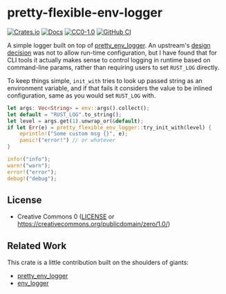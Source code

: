 # pretty-flexible-env-logger

[![Crates.io][crates-badge]][crates-url]
[![Docs][docs-badge]][docs-url]
[![CC0-1.0][license-badge]][crates-url]
[![GitHub CI][ci-badge]][ci-url]

A simple logger built on top of [pretty_env_logger](https://github.com/seanmonstar/pretty-env-logger). An upstream's [design decision](https://github.com/seanmonstar/pretty-env-logger) was not to allow run-time configuration, but I have found that for CLI tools it actually makes sense to control logging in runtime based on command-line params, rather than requiring users to set `RUST_LOG` directly.

To keep things simple, `init_with` tries to look up passed string as an environment variable, and if that fails it considers the value to be inlined configuration, same as you would set `RUST_LOG` with.

```rust
let args: Vec<String> = env::args().collect();
let default = "RUST_LOG".to_string();
let level = args.get(1).unwrap_or(&default);
if let Err(e) = pretty_flexible_env_logger::try_init_with(level) {
    eprintln!("Some custom msg {}", e);
    panic!("error!") // or whatever
}

info!("info");
warn!("warn");
error!("error");
debug!("debug");
```

## License

- Creative Commons 0  ([LICENSE](./LICENSE) or https://creativecommons.org/publicdomain/zero/1.0/)

## Related Work

This crate is a little contribution built on the shoulders of giants:
- [pretty_env_logger](https://github.com/seanmonstar/pretty-env-logger)
- [env_logger](https://github.com/rust-cli/env_logger/)

[crates-badge]: https://img.shields.io/crates/v/pretty_flexible_env_logger.svg
[crates-url]: https://crates.io/crates/pretty_flexible_env_logger
[docs-badge]: https://docs.rs/pretty_flexible_env_logger/badge.svg
[docs-url]: https://docs.rs/pretty_flexible_env_logger
[license-badge]: https://img.shields.io/crates/l/pretty_flexible_env_logger.svg
[ci-badge]: https://github.com/unjello/pretty_flexible_env_logger/actions/workflows/ci.yaml/badge.svg
[ci-url]: https://github.com/unjello/pretty_flexible_env_logger/actions/workflows/ci.yaml